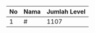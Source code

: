 | No | Nama            | Jumlah Level |
|----|-----------------|--------------|
| 1  | #    |    1107        |
